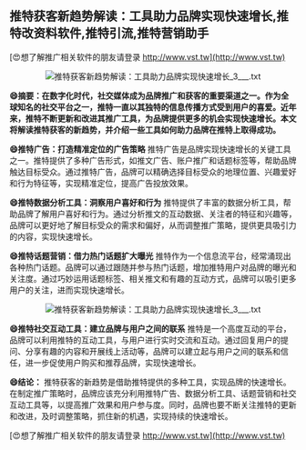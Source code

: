 ## **推特获客新趋势解读：工具助力品牌实现快速增长,推特改资料软件,推特引流,推特营销助手**

[😍想了解推广相关软件的朋友请登录 http://www.vst.tw](http://www.vst.tw)

 <center><img src="https://vst.tw/MP4/tuiguang/png/2.png" alt="推特获客新趋势解读：工具助力品牌实现快速增长_3___.txt"></center>

**😄摘要：在数字化时代，社交媒体成为品牌推广和获客的重要渠道之一。作为全球知名的社交平台之一，推特一直以其独特的信息传播方式受到用户的喜爱。近年来，推特不断更新和改进其推广工具，为品牌提供更多的机会实现快速增长。本文将解读推特获客的新趋势，并介绍一些工具如何助力品牌在推特上取得成功。**

**😄推特广告：打造精准定位的广告策略**
推特广告是品牌实现快速增长的关键工具之一。推特提供了多种广告形式，如推文广告、账户推广和话题标签等，帮助品牌触达目标受众。通过推特广告，品牌可以精确选择目标受众的地理位置、兴趣爱好和行为特征等，实现精准定位，提高广告投放效果。

**😄推特数据分析工具：洞察用户喜好和行为**
推特提供了丰富的数据分析工具，帮助品牌了解用户喜好和行为。通过分析推文的互动数据、关注者的特征和兴趣等，品牌可以更好地了解目标受众的需求和偏好，从而调整推广策略，提供更具吸引力的内容，实现快速增长。

**😄推特话题营销：借力热门话题扩大曝光**
推特作为一个信息流平台，经常涌现出各种热门话题。品牌可以通过跟随并参与热门话题，增加推特用户对品牌的曝光和关注度。通过巧妙运用话题标签、相关推文和有趣的互动方式，品牌可以吸引更多用户的关注，进而实现快速增长。

 <center><img src="https://vst.tw/MP4/tuiguang/png/5.png" alt="推特获客新趋势解读：工具助力品牌实现快速增长_3___.txt"></center>

**😄推特社交互动工具：建立品牌与用户之间的联系**
推特是一个高度互动的平台，品牌可以利用推特的互动工具，与用户进行实时交流和互动。通过回复用户的提问、分享有趣的内容和开展线上活动等，品牌可以建立起与用户之间的联系和信任，进一步促使用户购买和推荐品牌，实现快速增长。

**😄结论：**
推特获客的新趋势是借助推特提供的多种工具，实现品牌的快速增长。在制定推广策略时，品牌应该充分利用推特广告、数据分析工具、话题营销和社交互动工具等，以提高推广效果和用户参与度。同时，品牌也要不断关注推特的更新和改进，及时调整策略，抓住新的机遇，实现持续的快速增长。

[😍想了解推广相关软件的朋友请登录 http://www.vst.tw](http://www.vst.tw)



